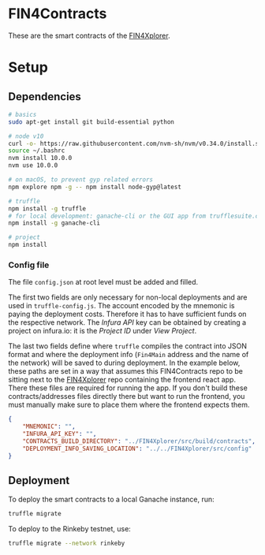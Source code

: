 # FIN4Contracts

These are the smart contracts of the [FIN4Xplorer](https://github.com/FuturICT2/FIN4Xplorer).

# Setup

## Dependencies

```sh
# basics
sudo apt-get install git build-essential python

# node v10
curl -o- https://raw.githubusercontent.com/nvm-sh/nvm/v0.34.0/install.sh | bash
source ~/.bashrc
nvm install 10.0.0
nvm use 10.0.0

# on macOS, to prevent gyp related errors
npm explore npm -g -- npm install node-gyp@latest

# truffle
npm install -g truffle
# for local development: ganache-cli or the GUI app from trufflesuite.com/ganache
npm install -g ganache-cli

# project
npm install
```

### Config file

The file `config.json` at root level must be added and filled.

The first two fields are only necessary for non-local deployments and are used in `truffle-config.js`. The account encoded by the mnemonic is paying the deployment costs. Therefore it has to have sufficient funds on the respective network. The *Infura API* key can be obtained by creating a project on infura.io: it is the *Project ID* under *View Project*.

The last two fields define where `truffle` compiles the contract into JSON format and where the deployment info (`Fin4Main` address and the name of the network) will be saved to during deployment. In the example below, these paths are set in a way that assumes this FIN4Contracts repo to be sitting next to the [FIN4Xplorer](https://github.com/FuturICT2/FIN4Xplorer) repo containing the frontend react app. There these files are required for running the app. If you don't build these contracts/addresses files directly there but want to run the frontend, you must manually make sure to place them where the frontend expects them.

```json
{
    "MNEMONIC": "",
    "INFURA_API_KEY": "",
    "CONTRACTS_BUILD_DIRECTORY": "../FIN4Xplorer/src/build/contracts",
    "DEPLOYMENT_INFO_SAVING_LOCATION": "../../FIN4Xplorer/src/config"
}
```

## Deployment

To deploy the smart contracts to a local Ganache instance, run:
```sh
truffle migrate
```

To deploy to the Rinkeby testnet, use:

```sh
truffle migrate --network rinkeby
```
